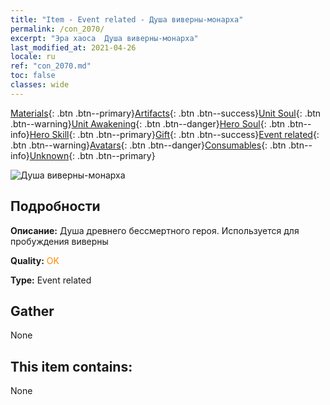 ```yaml
---
title: "Item - Event related - Душа виверны-монарха"
permalink: /con_2070/
excerpt: "Эра хаоса  Душа виверны-монарха"
last_modified_at: 2021-04-26
locale: ru
ref: "con_2070.md"
toc: false
classes: wide
---
```

 [Materials](/ItemsRU/){: .btn .btn--primary}[Artifacts](/ItemsRU/Artifacts/){: .btn .btn--success}[Unit Soul](/ItemsRU/UnitSoul/){: .btn .btn--warning}[Unit Awakening](/ItemsRU/UnitAwakening/){: .btn .btn--danger}[Hero Soul](/ItemsRU/HeroSoul/){: .btn .btn--info}[Hero Skill](/ItemsRU/HeroSkill/){: .btn .btn--primary}[Gift](/ItemsRU/Gift/){: .btn .btn--success}[Event related](/ItemsRU/Events/){: .btn .btn--warning}[Avatars](/ItemsRU/Avatars/){: .btn .btn--danger}[Consumables](/ItemsRU/Consumables/){: .btn .btn--info}[Unknown](/ItemsRU/Unknown/){: .btn .btn--primary}

 ![Душа виверны-монарха](/images/t/juexing_806.jpg)

## Подробности
 **Описание:** Душа древнего бессмертного героя. Используется для пробуждения виверны

 **Quality:** <span style="color: #FF8C00">OK</span>

 **Type:** Event related

## Gather

  None

## This item contains:

  None

